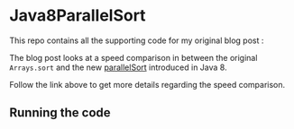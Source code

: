 Java8ParallelSort
=================

This repo contains all the supporting code for my original blog post :

The blog post looks at a speed comparison in between the original `Arrays.sort` and the new [parallelSort](http://docs.oracle.com/javase/8/docs/api/java/util/Arrays.html#parallelSort-int:A- "Arrays.parallelSort") introduced in Java 8.

Follow the link above to get more details regarding the speed comparison.

Running the code
----------------

